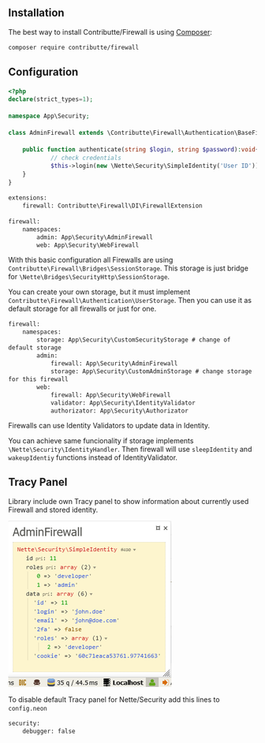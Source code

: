 Installation
----

The best way to install Contributte/Firewall is using [Composer](http://getcomposer.org/):

```sh
composer require contributte/firewall
```

Configuration
----

```php
<?php
declare(strict_types=1);

namespace App\Security;

class AdminFirewall extends \Contributte\Firewall\Authentication\BaseFirewall{

	public function authenticate(string $login, string $password):void{
            // check credentials
            $this->login(new \Nette\Security\SimpleIdentity('User ID'));    	
	}
}
```

```neon
extensions: 
	firewall: Contributte\Firewall\DI\FirewallExtension
	
firewall:
	namespaces:
		admin: App\Security\AdminFirewall
		web: App\Security\WebFirewall 
```

With this basic configuration all Firewalls are using `Contributte\Firewall\Bridges\SessionStorage`.
This storage is just bridge for `\Nette\Bridges\SecurityHttp\SessionStorage`.

You can create your own storage, but it must implement `Contributte\Firewall\Authentication\UserStorage`.
Then you can use it as default storage for all firewalls or just for one. 

```neon
firewall:
	namespaces:
		storage: App\Security\CustomSecurityStorage # change of default storage
		admin: 
			firewall: App\Security\AdminFirewall
			storage: App\Security\CustomAdminStorage # change storage for this firewall
		web:
			firewall: App\Security\WebFirewall
			validator: App\Security\IdentityValidator
			authorizator: App\Security\Authorizator 
```

Firewalls can use Identity Validators to update data in Identity.

You can achieve same funcionality if storage implements `\Nette\Security\IdentityHandler`.
Then firewall will use `sleepIdentity` and `wakeupIdentiy` functions instead of IdentityValidator.

Tracy Panel
----
Library include own Tracy panel to show information about currently used Firewall and stored identity.

![](tracy_bar.png)

To disable default Tracy panel for Nette/Security add this lines to `config.neon`
```neon
security:
	debugger: false
```
